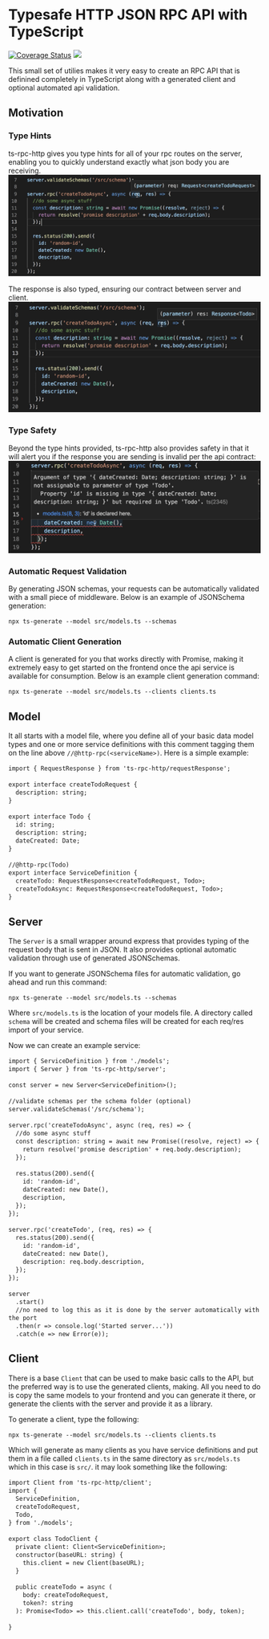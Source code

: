# Typesafe HTTP JSON RPC API with TypeScript
[![Coverage Status](https://img.shields.io/coveralls/github/adcostanza/ts-rpc-http/master.svg)](https://coveralls.io/github/adcostanza/ts-rpc-http?branch=master)
![](https://img.shields.io/github/languages/top/adcostanza/ts-rpc-http/master.svg)

This small set of utilies makes it very easy to create an RPC API that is definined completely in TypeScript along with a generated client and optional automated api validation.

## Motivation
### Type Hints 
ts-rpc-http gives you type hints for all of your rpc routes on the server, enabling you to 
quickly understand exactly what json body you are receiving.
![](images/serverReq.png)

The response is also typed, ensuring our contract between server and client.
![](images/serverRes.png)

### Type Safety
Beyond the type hints provided, ts-rpc-http also provides safety in that it will alert you
if the response you are sending is invalid per the api contract:
![](images/serverSendError.png)

### Automatic Request Validation
By generating JSON schemas, your requests can be automatically validated with a small piece of 
middleware. Below is an example of JSONSchema generation:
```
npx ts-generate --model src/models.ts --schemas
```

### Automatic Client Generation
A client is generated for you that works directly with Promise, making it 
extremely easy to get started on the frontend once the api service is available for consumption. Below is an example client generation command:
```
npx ts-generate --model src/models.ts --clients clients.ts
```

## Model

It all starts with a model file, where you define all of your basic data model types and one or more service definitions with this comment tagging them on the line above `//@http-rpc(<serviceName>)`. Here is a simple example:

```
import { RequestResponse } from 'ts-rpc-http/requestResponse';

export interface createTodoRequest {
  description: string;
}

export interface Todo {
  id: string;
  description: string;
  dateCreated: Date;
}

//@http-rpc(Todo)
export interface ServiceDefinition {
  createTodo: RequestResponse<createTodoRequest, Todo>;
  createTodoAsync: RequestResponse<createTodoRequest, Todo>;
}
```

## Server

The `Server` is a small wrapper around express that provides typing of the request body that is sent in JSON. It also provides optional automatic validation through use of generated JSONSchemas.

If you want to generate JSONSchema files for automatic validation, go ahead and run this command:

```
npx ts-generate --model src/models.ts --schemas
```

Where `src/models.ts` is the location of your models file. A directory called `schema` will be created and schema files will be created for each req/res import of your service.

Now we can create an example service:

```
import { ServiceDefinition } from './models';
import { Server } from 'ts-rpc-http/server';

const server = new Server<ServiceDefinition>();

//validate schemas per the schema folder (optional)
server.validateSchemas('/src/schema');

server.rpc('createTodoAsync', async (req, res) => {
  //do some async stuff
  const description: string = await new Promise((resolve, reject) => {
    return resolve('promise description' + req.body.description);
  });

  res.status(200).send({
    id: 'random-id',
    dateCreated: new Date(),
    description,
  });
});

server.rpc('createTodo', (req, res) => {
  res.status(200).send({
    id: 'random-id',
    dateCreated: new Date(),
    description: req.body.description,
  });
});

server
  .start()
  //no need to log this as it is done by the server automatically with the port
  .then(r => console.log('Started server...'))
  .catch(e => new Error(e));
```

## Client

There is a base `Client` that can be used to make basic calls to the API, but the preferred way is to use the generated clients, making. All you need to do is copy the same models to your frontend and you can generate it there, or generate the clients with the server and provide it as a library.

To generate a client, type the following:

```
npx ts-generate --model src/models.ts --clients clients.ts
```

Which will generate as many clients as you have service definitions and put them in a file called `clients.ts` in the same directory as `src/models.ts` which in this case is `src/`. it may look something like the following:

```
import Client from 'ts-rpc-http/client';
import {
  ServiceDefinition,
  createTodoRequest,
  Todo,
} from './models';

export class TodoClient {
  private client: Client<ServiceDefinition>;
  constructor(baseURL: string) {
    this.client = new Client(baseURL);
  }

  public createTodo = async (
    body: createTodoRequest,
    token?: string
  ): Promise<Todo> => this.client.call('createTodo', body, token);

}
```
